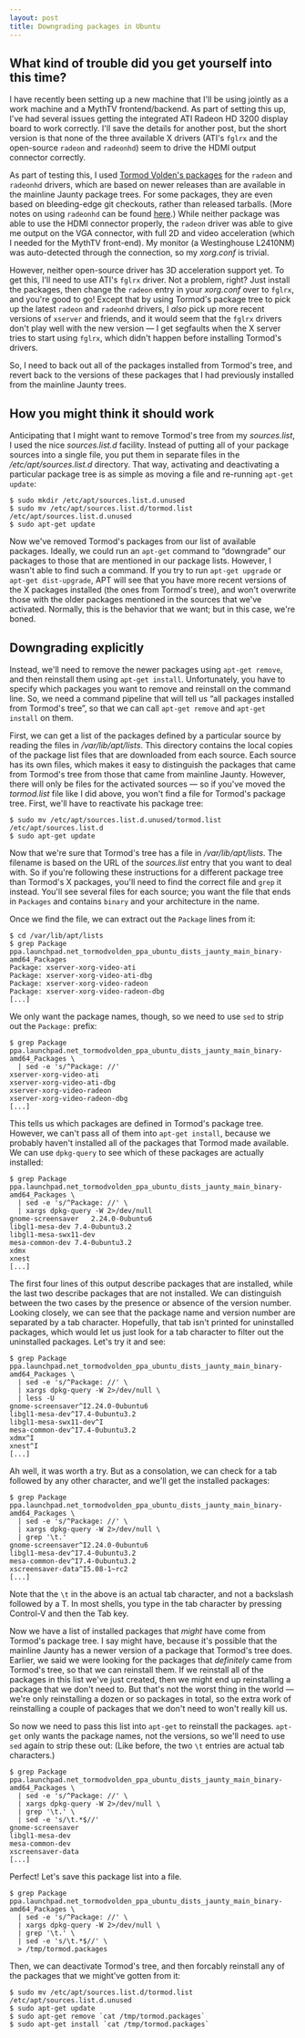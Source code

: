```yaml
---
layout: post
title: Downgrading packages in Ubuntu
---
```


## What kind of trouble did you get yourself into this time?

I have recently been setting up a new machine that I'll be using
jointly as a work machine and a MythTV frontend/backend.  As part of
setting this up, I've had several issues getting the integrated ATI
Radeon HD 3200 display board to work correctly.  I'll save the details
for another post, but the short version is that none of the three
available X drivers (ATI's `fglrx` and the open-source `radeon` and
`radeonhd`) seem to drive the HDMI output connector correctly.

As part of testing this, I used [Tormod Volden's
packages](https://launchpad.net/~tormodvolden/+archive/ppa) for the
`radeon` and `radeonhd` drivers, which are based on newer releases
than are available in the mainline Jaunty package trees.  For some
packages, they are even based on bleeding-edge git checkouts, rather
than released tarballs.  (More notes on using `radeonhd` can be found
[here](https://help.ubuntu.com/community/RadeonHD).)  While neither
package was able to use the HDMI connector properly, the `radeon`
driver was able to give me output on the VGA connector, with full 2D
and video acceleration (which I needed for the MythTV front-end).  My
monitor (a Westinghouse L2410NM) was auto-detected through the
connection, so my *xorg.conf* is trivial.

However, neither open-source driver has 3D acceleration support yet.
To get this, I'll need to use ATI's `fglrx` driver.  Not a problem,
right?  Just install the packages, then change the `radeon` entry in
your *xorg.conf* over to `fglrx`, and you're good to go!  Except that
by using Tormod's package tree to pick up the latest `radeon` and
`radeonhd` drivers, I *also* pick up more recent versions of `xserver`
and friends, and it would seem that the `fglrx` drivers don't play
well with the new version — I get segfaults when the X server tries to
start using `fglrx`, which didn't happen before installing Tormod's
drivers.

So, I need to back out all of the packages installed from Tormod's
tree, and revert back to the versions of these packages that I had
previously installed from the mainline Jaunty trees.

## How you might think it should work

Anticipating that I might want to remove Tormod's tree from my
*sources.list*, I used the nice *sources.list.d* facility.  Instead of
putting all of your package sources into a single file, you put them
in separate files in the */etc/apt/sources.list.d* directory.  That
way, activating and deactivating a particular package tree is as
simple as moving a file and re-running `apt-get update`:

    $ sudo mkdir /etc/apt/sources.list.d.unused
    $ sudo mv /etc/apt/sources.list.d/tormod.list /etc/apt/sources.list.d.unused
    $ sudo apt-get update

Now we've removed Tormod's packages from our list of available
packages.  Ideally, we could run an `apt-get` command to “downgrade”
our packages to those that are mentioned in our package lists.
However, I wasn't able to find such a command.  If you try to run
`apt-get upgrade` or `apt-get dist-upgrade`, APT will see that you
have more recent versions of the X packages installed (the ones from
Tormod's tree), and won't overwrite those with the older packages
mentioned in the sources that we've activated.  Normally, this is the
behavior that we want; but in this case, we're boned.

## Downgrading explicitly

Instead, we'll need to remove the newer packages using `apt-get
remove`, and then reinstall them using `apt-get install`.
Unfortunately, you have to specify which packages you want to remove
and reinstall on the command line.  So, we need a command pipeline
that will tell us “all packages installed from Tormod's tree”, so that
we can call `apt-get remove` and `apt-get install` on them.

First, we can get a list of the packages defined by a particular
source by reading the files in */var/lib/apt/lists*.  This directory
contains the local copies of the package list files that are
downloaded from each source.  Each source has its own files, which
makes it easy to distinguish the packages that came from Tormod's tree
from those that came from mainline Jaunty.  However, there will only
be files for the activated sources — so if you've moved the
*tormod.list* file like I did above, you won't find a file for
Tormod's package tree.  First, we'll have to reactivate his package
tree:

    $ sudo mv /etc/apt/sources.list.d.unused/tormod.list /etc/apt/sources.list.d
    $ sudo apt-get update

Now that we're sure that Tormod's tree has a file in
*/var/lib/apt/lists*.  The filename is based on the URL of the
*sources.list* entry that you want to deal with.  So if you're
following these instructions for a different package tree than
Tormod's X packages, you'll need to find the correct file and `grep`
it instead.  You'll see several files for each source; you want the
file that ends in `Packages` and contains `binary` and your
architecture in the name.

Once we find the file, we can extract out the `Package` lines from it:

    $ cd /var/lib/apt/lists
    $ grep Package ppa.launchpad.net_tormodvolden_ppa_ubuntu_dists_jaunty_main_binary-amd64_Packages
    Package: xserver-xorg-video-ati
    Package: xserver-xorg-video-ati-dbg
    Package: xserver-xorg-video-radeon
    Package: xserver-xorg-video-radeon-dbg
    [...]


We only want the package names, though, so we need to use `sed` to
strip out the `Package:` prefix:

    $ grep Package ppa.launchpad.net_tormodvolden_ppa_ubuntu_dists_jaunty_main_binary-amd64_Packages \
      | sed -e 's/^Package: //'
    xserver-xorg-video-ati
    xserver-xorg-video-ati-dbg
    xserver-xorg-video-radeon
    xserver-xorg-video-radeon-dbg
    [...]

This tells us which packages are defined in Tormod's package tree.
However, we can't pass all of them into `apt-get install`, because we
probably haven't installed all of the packages that Tormod made
available.  We can use `dpkg-query` to see which of these packages are
actually installed:

    $ grep Package ppa.launchpad.net_tormodvolden_ppa_ubuntu_dists_jaunty_main_binary-amd64_Packages \
      | sed -e 's/^Package: //' \
      | xargs dpkg-query -W 2>/dev/null
    gnome-screensaver	2.24.0-0ubuntu6
    libgl1-mesa-dev	7.4-0ubuntu3.2
    libgl1-mesa-swx11-dev	
    mesa-common-dev	7.4-0ubuntu3.2
    xdmx	
    xnest	
    [...]

The first four lines of this output describe packages that are
installed, while the last two describe packages that are not
installed.  We can distinguish between the two cases by the presence
or absence of the version number.  Looking closely, we can see that
the package name and version number are separated by a tab character.
Hopefully, that tab isn't printed for uninstalled packages, which
would let us just look for a tab character to filter out the
uninstalled packages.  Let's try it and see:

    $ grep Package ppa.launchpad.net_tormodvolden_ppa_ubuntu_dists_jaunty_main_binary-amd64_Packages \
      | sed -e 's/^Package: //' \
      | xargs dpkg-query -W 2>/dev/null \
      | less -U
    gnome-screensaver^I2.24.0-0ubuntu6
    libgl1-mesa-dev^I7.4-0ubuntu3.2
    libgl1-mesa-swx11-dev^I
    mesa-common-dev^I7.4-0ubuntu3.2
    xdmx^I
    xnest^I
    [...]

Ah well, it was worth a try.  But as a consolation, we can check for a
tab followed by any other character, and we'll get the installed
packages:

    $ grep Package ppa.launchpad.net_tormodvolden_ppa_ubuntu_dists_jaunty_main_binary-amd64_Packages \
      | sed -e 's/^Package: //' \
      | xargs dpkg-query -W 2>/dev/null \
      | grep '\t.'
    gnome-screensaver^I2.24.0-0ubuntu6
    libgl1-mesa-dev^I7.4-0ubuntu3.2
    mesa-common-dev^I7.4-0ubuntu3.2
    xscreensaver-data^I5.08-1~rc2
    [...]

Note that the `\t` in the above is an actual tab character, and not a
backslash followed by a T.  In most shells, you type in the tab
character by pressing Control-V and then the Tab key.

Now we have a list of installed packages that *might* have come from
Tormod's package tree.  I say might have, because it's possible that
the mainline Jaunty has a newer version of a package that Tormod's
tree does.  Earlier, we said we were looking for the packages that
*definitely* came from Tormod's tree, so that we can reinstall them.
If we reinstall all of the packages in this list we've just created,
then we might end up reinstalling a package that we don't need to.
But that's not the worst thing in the world — we're only reinstalling
a dozen or so packages in total, so the extra work of reinstalling a
couple of packages that we don't need to won't really kill us.

So now we need to pass this list into `apt-get` to reinstall the
packages.  `apt-get` only wants the package names, not the versions,
so we'll need to use `sed` again to strip these out: (Like before, the
two `\t` entries are actual tab characters.)

    $ grep Package ppa.launchpad.net_tormodvolden_ppa_ubuntu_dists_jaunty_main_binary-amd64_Packages \
      | sed -e 's/^Package: //' \
      | xargs dpkg-query -W 2>/dev/null \
      | grep '\t.' \
      | sed -e 's/\t.*$//'
    gnome-screensaver
    libgl1-mesa-dev
    mesa-common-dev
    xscreensaver-data
    [...]

Perfect!  Let's save this package list into a file.

    $ grep Package ppa.launchpad.net_tormodvolden_ppa_ubuntu_dists_jaunty_main_binary-amd64_Packages \
      | sed -e 's/^Package: //' \
      | xargs dpkg-query -W 2>/dev/null \
      | grep '\t.' \
      | sed -e 's/\t.*$//' \
      > /tmp/tormod.packages

Then, we can deactivate Tormod's tree, and then forcably reinstall any
of the packages that we might've gotten from it:

    $ sudo mv /etc/apt/sources.list.d/tormod.list /etc/apt/sources.list.d.unused
    $ sudo apt-get update
    $ sudo apt-get remove `cat /tmp/tormod.packages`
    $ sudo apt-get install `cat /tmp/tormod.packages`
